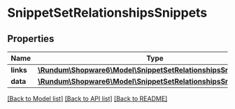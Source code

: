 # SnippetSetRelationshipsSnippets

## Properties
Name | Type | Description | Notes
------------ | ------------- | ------------- | -------------
**links** | [**\Rundum\Shopware6\Model\SnippetSetRelationshipsSnippetsLinks**](SnippetSetRelationshipsSnippetsLinks.md) |  | [optional] 
**data** | [**\Rundum\Shopware6\Model\SnippetSetRelationshipsSnippetsData[]**](SnippetSetRelationshipsSnippetsData.md) |  | [optional] 

[[Back to Model list]](../../README.md#documentation-for-models) [[Back to API list]](../../README.md#documentation-for-api-endpoints) [[Back to README]](../../README.md)

